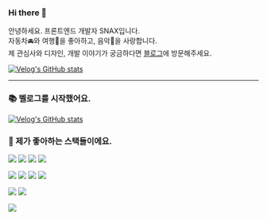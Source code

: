 ### Hi there 👋
안녕하세요. 프론트엔드 개발자 SNAX입니다.<br/>
자동차🚘와 여행🧳을 좋아하고, 음악🎤을 사랑합니다.<br/>
제 관심사와 디자인, 개발 이야기가 궁금하다면 [블로그](https://calvinsnax.com/)에 방문해주세요.

[![Velog's GitHub stats](https://velog-readme-stats.vercel.app/api/badge?name=calvinsnax)](https://velog.io/@calvinsnax) 

---

### 📚 벨로그를 시작했어요.

[![Velog's GitHub stats](https://velog-readme-stats.vercel.app/api?name=calvinsnax)](https://velog-readme-stats.vercel.app/api/redirect?name=calvinsnax)


### 💙 제가 좋아하는 스택들이에요.
<img src="https://img.shields.io/badge/typescript-3178C6?style=for-the-badge&logo=react&logoColor=white"> <img src="https://img.shields.io/badge/vite-646CFF?style=for-the-badge&logo=vite&logoColor=white"> <img src="https://img.shields.io/badge/github_actions-2088FF?style=for-the-badge&logo=githubActions&logoColor=white"> <img src="https://img.shields.io/badge/commitlint-000000?style=for-the-badge&logo=commitlint&logoColor=white">

<img src="https://img.shields.io/badge/react-0088CC?style=for-the-badge&logo=react&logoColor=white"> <img src="https://img.shields.io/badge/next.js-000000?style=for-the-badge&logo=Next.js&logoColor=white"> <img src="https://img.shields.io/badge/react_query-FF4154?style=for-the-badge&logo=reactquery&logoColor=white"> <img src="https://img.shields.io/badge/styled_components-DB7093?style=for-the-badge&logo=styledcomponents&logoColor=white">

<img src="https://img.shields.io/badge/nest.js-E0234E?style=for-the-badge&logo=nestjs&logoColor=white"> <img src="https://img.shields.io/badge/mongodb-47A248?style=for-the-badge&logo=mongoDB&logoColor=white">

<img src="https://img.shields.io/badge/figma-F24E1E?style=for-the-badge&logo=figma&logoColor=white">
